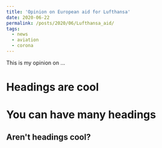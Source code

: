 ```yaml
---
title: 'Opinion on European aid for Lufthansa'
date: 2020-06-22
permalink: /posts/2020/06/Lufthansa_aid/
tags:
  - news
  - aviation
  - corona
---
```


This is my opinion on ...

Headings are cool
======

You can have many headings
======

Aren't headings cool?
------
